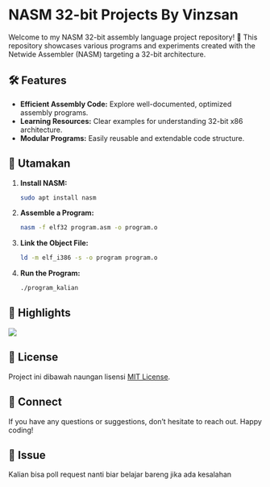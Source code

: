 # NASM 32-bit Projects By Vinzsan

Welcome to my NASM 32-bit assembly language project repository! 🚀 This repository showcases various programs and experiments created with the Netwide Assembler (NASM) targeting a 32-bit architecture.

## 🛠️ Features
- **Efficient Assembly Code:** Explore well-documented, optimized assembly programs.
- **Learning Resources:** Clear examples for understanding 32-bit x86 architecture.
- **Modular Programs:** Easily reusable and extendable code structure.

## 🙏 Utamakan
1. **Install NASM:**
   ```bash
   sudo apt install nasm
   ```
2. **Assemble a Program:**
   ```bash
   nasm -f elf32 program.asm -o program.o
   ```
3. **Link the Object File:**
   ```bash
   ld -m elf_i386 -s -o program program.o
   ```
4. **Run the Program:**
   ```bash
   ./program_kalian
   ```

## 🌟 Highlights
<img src=(https://github.com/user-attachments/assets/9eea9166-bf55-4f52-9876-477adce9252d)></img>

## 📜 License
Project ini dibawah naungan lisensi [MIT License](LICENSE).

## 💬 Connect
If you have any questions or suggestions, don’t hesitate to reach out. Happy coding!

## 🗿 Issue
Kalian bisa poll request nanti biar belajar bareng jika ada kesalahan
